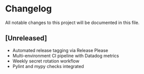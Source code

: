 # Changelog

All notable changes to this project will be documented in this file.

## [Unreleased]
- Automated release tagging via Release Please
- Multi-environment CI pipeline with Datadog metrics
- Weekly secret rotation workflow
- Pylint and mypy checks integrated
